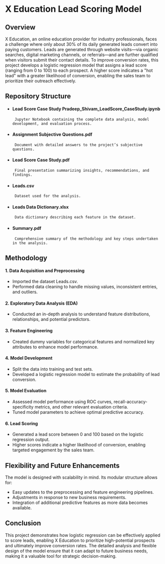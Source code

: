 # X Education Lead Scoring Model
## Overview
X Education, an online education provider for industry professionals, faces a challenge where only about 30% of its daily generated leads convert into paying customers. Leads are generated through website visits—via organic searches, digital marketing channels, or referrals—and are further qualified when visitors submit their contact details. To improve conversion rates, this project develops a logistic regression model that assigns a lead score (ranging from 0 to 100) to each prospect. A higher score indicates a "hot lead" with a greater likelihood of conversion, enabling the sales team to prioritize their outreach effectively.

## Repository Structure
* #### Lead Score Case Study Pradeep_Shivam_LeadScore_CaseStudy.ipynb
       Jupyter Notebook containing the complete data analysis, model development, and evaluation process.

* #### Assignment Subjective Questions.pdf
       Document with detailed answers to the project’s subjective questions.

* #### Lead Score Case Study.pdf
       Final presentation summarizing insights, recommendations, and findings.

* #### Leads.csv
       Dataset used for the analysis.

* #### Leads Data Dictionary.xlsx
       Data dictionary describing each feature in the dataset.

* #### Summary.pdf
       Comprehensive summary of the methodology and key steps undertaken in the analysis.

## Methodology
#### 1. Data Acquisition and Preprocessing

* Imported the dataset Leads.csv.
* Performed data cleaning to handle missing values, inconsistent entries, and outliers.

#### 2. Exploratory Data Analysis (EDA)

* Conducted an in-depth analysis to understand feature distributions, relationships, and potential predictors.
#### 3. Feature Engineering

* Created dummy variables for categorical features and normalized key attributes to enhance model performance.
#### 4. Model Development

* Split the data into training and test sets.
* Developed a logistic regression model to estimate the probability of lead conversion.
#### 5. Model Evaluation

* Assessed model performance using ROC curves, recall-accuracy-specificity metrics, and other relevant evaluation criteria.
* Tuned model parameters to achieve optimal predictive accuracy.
#### 6. Lead Scoring

* Generated a lead score between 0 and 100 based on the logistic regression output.
* Higher scores indicate a higher likelihood of conversion, enabling targeted engagement by the sales team.
## Flexibility and Future Enhancements
The model is designed with scalability in mind. Its modular structure allows for:

* Easy updates to the preprocessing and feature engineering pipelines.
* Adjustments in response to new business requirements.
* Integration of additional predictive features as more data becomes available.
## Conclusion
This project demonstrates how logistic regression can be effectively applied to score leads, enabling X Education to prioritize high-potential prospects and ultimately improve conversion rates. The detailed analysis and flexible design of the model ensure that it can adapt to future business needs, making it a valuable tool for strategic decision-making.
